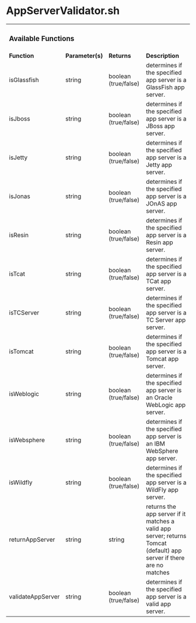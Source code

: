 # AppServerValidator.sh

<table>
	<td colspan="12"><h3>Available Functions</h3></td>
	<tr>
		<td colspan="2"><strong>Function</strong></td>
		<td colspan="3"><strong>Parameter(s)</strong></td>
		<td colspan="3"><strong>Returns</strong></td>
		<td colspan="4"><strong>Description</strong></td>
	</tr>
	<tr>
		<td colspan="2">isGlassfish</td>
		<td colspan="3">string</td>
		<td colspan="3">boolean (true/false)</td>
		<td colspan="4">determines if the specified app server is a GlassFish app server.</td>
	</tr>
	<tr>
		<td colspan="2">isJboss</td>
		<td colspan="3">string</td>
		<td colspan="3">boolean (true/false)</td>
		<td colspan="4">determines if the specified app server is a JBoss app server.</td>
	</tr>
	<tr>
		<td colspan="2">isJetty</td>
		<td colspan="3">string</td>
		<td colspan="3">boolean (true/false)</td>
		<td colspan="4">determines if the specified app server is a Jetty app server.</td>
	</tr>
	<tr>
		<td colspan="2">isJonas</td>
		<td colspan="3">string</td>
		<td colspan="3">boolean (true/false)</td>
		<td colspan="4">determines if the specified app server is a JOnAS app server.</td>
	</tr>
	<tr>
		<td colspan="2">isResin</td>
		<td colspan="3">string</td>
		<td colspan="3">boolean (true/false)</td>
		<td colspan="4">determines if the specified app server is a Resin app server.</td>
	</tr>
	<tr>
		<td colspan="2">isTcat</td>
		<td colspan="3">string</td>
		<td colspan="3">boolean (true/false)</td>
		<td colspan="4">determines if the specified app server is a TCat app server.</td>
	</tr>
	<tr>
		<td colspan="2">isTCServer</td>
		<td colspan="3">string</td>
		<td colspan="3">boolean (true/false)</td>
		<td colspan="4">determines if the specified app server is a TC Server app server.</td>
	</tr>
	<tr>
		<td colspan="2">isTomcat</td>
		<td colspan="3">string</td>
		<td colspan="3">boolean (true/false)</td>
		<td colspan="4">determines if the specified app server is a Tomcat app server.</td>
	</tr>
	<tr>
		<td colspan="2">isWeblogic</td>
		<td colspan="3">string</td>
		<td colspan="3">boolean (true/false)</td>
		<td colspan="4">determines if the specified app server is an Oracle WebLogic app server.</td>
	</tr>
	<tr>
		<td colspan="2">isWebsphere</td>
		<td colspan="3">string</td>
		<td colspan="3">boolean (true/false)</td>
		<td colspan="4">determines if the specified app server is an IBM WebSphere app server.</td>
	</tr>
	<tr>
		<td colspan="2">isWildfly</td>
		<td colspan="3">string</td>
		<td colspan="3">boolean (true/false)</td>
		<td colspan="4">determines if the specified app server is a WildFly app server.</td>
	</tr>
	<tr>
		<td colspan="2">returnAppServer</td>
		<td colspan="3">string</td>
		<td colspan="3">string</td>
		<td colspan="4">returns the app server if it matches a valid app server; returns Tomcat (default) app server if there are no matches</td>
	</tr>
	<tr>
		<td colspan="2">validateAppServer</td>
		<td colspan="3">string</td>
		<td colspan="3">boolean (true/false)</td>
		<td colspan="4">determines if the specified app server is a valid app server.</td>
	</tr>
</table>